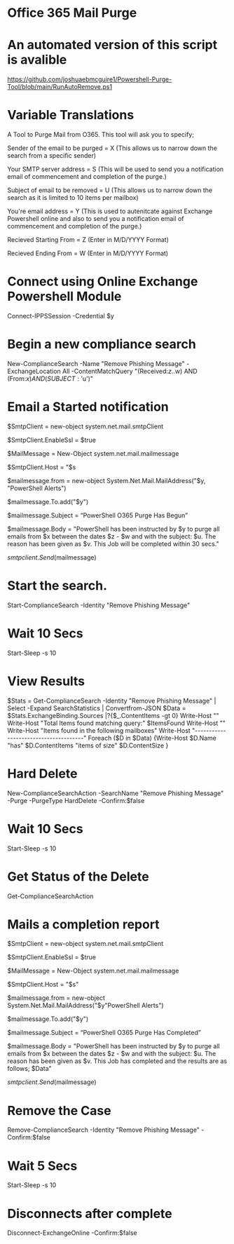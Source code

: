 # Office 365 Mail Purge

# An automated version of this script is avalible
https://github.com/joshuaebmcguire1/Powershell-Purge-Tool/blob/main/RunAutoRemove.ps1

# Variable Translations
 A Tool to Purge Mail from O365. This tool will ask you to specify;
 
 Sender of the email to be purged = X (This allows us to narrow down the search from a specific sender)
 
 Your SMTP server address = S (This will be used to send you a notification email of commencement and completion of the purge.)
 
 Subject of email to be removed = U (This allows us to narrow down the search as it is limited to 10 items per mailbox)
 
 You're email address = Y (This is used to autenitcate against Exchange Powershell online and also to send you a notification email of commencement and completion of the purge.)
 
 Recieved Starting From = Z (Enter in M/D/YYYY Format)
 
 Recieved Ending From = W (Enter in M/D/YYYY Format)

# Connect using Online Exchange Powershell Module

Connect-IPPSSession -Credential $y

# Begin a new compliance search

New-ComplianceSearch -Name "Remove Phishing Message" -ExchangeLocation All -ContentMatchQuery "(Received:$z..$w) AND (From:$x) AND (SUBJECT:'$u')"

# Email a Started notification

$SmtpClient = new-object system.net.mail.smtpClient

$SmtpClient.EnableSsl = $true

$MailMessage = New-Object system.net.mail.mailmessage

$SmtpClient.Host = "$s

$mailmessage.from = new-object System.Net.Mail.MailAddress("$y, "PowerShell Alerts")

$mailmessage.To.add("$y")

$mailmessage.Subject = “PowerShell O365 Purge Has Begun”

$mailmessage.Body = "PowerShell has been instructed by $y to purge all emails from $x between the dates $z - $w and with the subject: $u. The reason has been given as $v. This Job will be completed within 30 secs."

$smtpclient.Send($mailmessage)

# Start the search.

Start-ComplianceSearch -Identity "Remove Phishing Message"

# Wait 10 Secs

Start-Sleep -s 10

# View Results

$Stats = Get-ComplianceSearch -Identity "Remove Phishing Message" | Select -Expand SearchStatistics | Convertfrom-JSON
   $Data = $Stats.ExchangeBinding.Sources |?{$_.ContentItems -gt 0}
   Write-Host ""
   Write-Host "Total Items found matching query:" $ItemsFound 
   Write-Host ""
   Write-Host "Items found in the following mailboxes"
   Write-Host "--------------------------------------"
   Foreach ($D in $Data)  {Write-Host $D.Name "has" $D.ContentItems "items of size" $D.ContentSize }
   
# Hard Delete

New-ComplianceSearchAction -SearchName "Remove Phishing Message" -Purge -PurgeType HardDelete -Confirm:$false

# Wait 10 Secs

Start-Sleep -s 10

# Get Status of the Delete

Get-ComplianceSearchAction

# Mails a completion report

$SmtpClient = new-object system.net.mail.smtpClient

$SmtpClient.EnableSsl = $true

$MailMessage = New-Object system.net.mail.mailmessage

$SmtpClient.Host = "$s"

$mailmessage.from = new-object System.Net.Mail.MailAddress("$y"PowerShell Alerts")

$mailmessage.To.add("$y")

$mailmessage.Subject = “PowerShell O365 Purge Has Completed”

$mailmessage.Body = "PowerShell has been instructed by $y to purge all emails from $x between the dates $z - $w and with the subject: $u. The reason has been given as $v. This Job has completed and the results are as follows; $Data"

$smtpclient.Send($mailmessage)

# Remove the Case
Remove-ComplianceSearch -Identity "Remove Phishing Message" -Confirm:$false

# Wait 5 Secs

Start-Sleep -s 10

# Disconnects after complete

Disconnect-ExchangeOnline -Confirm:$false

